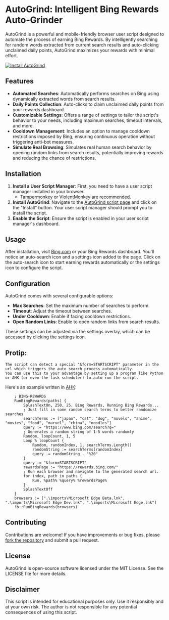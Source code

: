 # AutoGrind: Intelligent Bing Rewards Auto-Grinder
 
AutoGrind is a powerful and mobile-friendly browser user script designed to automate the process of earning Bing Rewards. By intelligently searching for random words extracted from current search results and auto-clicking unclaimed daily points, AutoGrind maximizes your rewards with minimal effort.

[![Install AutoGrind](https://img.shields.io/badge/Install-Now-brightgreen)](https://greasyfork.org/en/scripts/498482-autogrind-intelligent-bing-rewards-auto-grinder)


## Features

- **Automated Searches**: Automatically performs searches on Bing using dynamically extracted words from search results.
- **Daily Points Collection**: Auto-clicks to claim unclaimed daily points from your rewards dashboard.
- **Customizable Settings**: Offers a range of settings to tailor the script's behavior to your needs, including maximum searches, timeout intervals, and more.
- **Cooldown Management**: Includes an option to manage cooldown restrictions imposed by Bing, ensuring continuous operation without triggering anti-bot measures.
- **Simulate Real Browsing**: Simulates real human search behavior by opening random links from search results, potentially improving rewards and reducing the chance of restrictions.

## Installation

1. **Install a User Script Manager**: First, you need to have a user script manager installed in your browser.
    - [Tampermonkey](https://www.tampermonkey.net/) or [ViolentMonkey](https://violentmonkey.github.io/get-it/) are recommended.
2. **Install AutoGrind**: Navigate to the [AutoGrind script page](https://greasyfork.org/en/scripts/498482-autogrind-intelligent-bing-rewards-auto-grinder) and click on the "Install" button. Your user script manager should prompt you to install the script.
3. **Enable the Script**: Ensure the script is enabled in your user script manager's dashboard.

## Usage

After installation, visit [Bing.com](https://www.bing.com/search) or your Bing Rewards dashboard. You'll notice an auto-search icon and a settings icon added to the page. Click on the auto-search icon to start earning rewards automatically or the settings icon to configure the script.

## Configuration

AutoGrind comes with several configurable options:

- **Max Searches**: Set the maximum number of searches to perform.
- **Timeout**: Adjust the timeout between searches.
- **Under Cooldown**: Enable if facing cooldown restrictions.
- **Open Random Links**: Enable to open random links from search results.

These settings can be adjusted via the settings overlay, which can be accessed by clicking the settings icon.

## Protip: 

    The script can detect a special "&form=STARTSCRIPT" parameter in the url which triggers the auto search process automatically.
    You can use this to your advantage by setting up a program like Python or AHK (or even the task scheduler) to auto run the script.

Here's an example written in [AHK](https://www.autohotkey.com/):

```autohotkey
    ; BING-REWARDS
    RunBingRewards(paths) {
        SplashTextOn, 250, 25, Bing Rewards, Running Bing Rewards...
        ; Just fill in some random search terms to better randomize searches
        searchTerms := ["japan", "cat", "dog", "novels", "anime", "movies", "food", "marvel", "china", "noodles"]
        query := "https://www.bing.com/search?q="
        ; Generates a random string of 1-5 words randomly
        Random, loopCount, 1, 5
        Loop % loopCount {
            Random, randomIndex, 1, searchTerms.Length()
            randomString := searchTerms[randomIndex]
            query .= randomString . "%20"
        }
        query .= "&form=STARTSCRIPT"
        rewardsPage := "https://rewards.bing.com/"
        ; Run each browser and navigate to the generated search url.
        for index, path in paths {
            Run, %path% %query% %rewardsPage%
        }
        SplashTextOff
    }
    browsers := [".\imports\Microsoft Edge Beta.lnk", ".\imports\Microsoft Edge Dev.lnk", ".\imports\Microsoft Edge.lnk"]
    !b::RunBingRewards(browsers)
```

## Contributing

Contributions are welcome! If you have improvements or bug fixes, please [fork the repository](https://github.com/jeryjs/Userscripts/blob/main/Bing-AutoGrind) and submit a pull request.

## License

AutoGrind is open-source software licensed under the MIT License. See the LICENSE file for more details.

## Disclaimer

This script is intended for educational purposes only. Use it responsibly and at your own risk. The author is not responsible for any potential consequences of using this script.